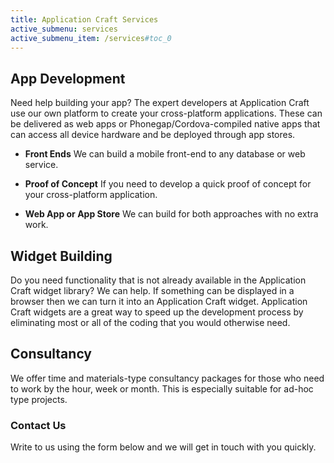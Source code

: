 ```yaml
---
title: Application Craft Services
active_submenu: services
active_submenu_item: /services#toc_0
---
```


## App Development
Need help building your app? The expert developers at Application Craft use our own platform to create your cross-platform applications. These can be delivered as web apps or Phonegap/Cordova-compiled native apps that can access all device hardware and be deployed through app stores.

  - **Front Ends**
    We can build a mobile front-end to any database or web service.

  - **Proof of Concept**
    If you need to develop a quick proof of concept for your cross-platform application.

  - **Web App or App Store**
    We can build for both approaches with no extra work.

## Widget Building
Do you need functionality that is not already available in the Application Craft widget library? We can help. If something can be displayed in a browser then we can turn it into an Application Craft widget. Application Craft widgets are a great way to speed up the development process by eliminating most or all of the coding that you would otherwise need.

## Consultancy
We offer time and materials-type consultancy packages for those who need to work by the hour, week or month. This is especially suitable for ad-hoc type projects.

### Contact Us
Write to us using the form below and we will get in touch with you quickly.

<script src="http://ac-static.applicationcraft.com/ac/1.20/live/userlive.js" type="text/javascript"></script>
<script type="text/javascript">
  waInitForm("c6bb97f9-e26d-49ee-83dc-043209afb2bc", 650, 400, null, null, null, "http://ac.applicationcraft.com/live.html");
</script>